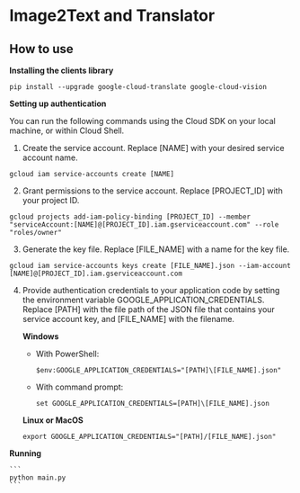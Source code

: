 # Image2Text and Translator
## How to use

**Installing the clients library**
```
pip install --upgrade google-cloud-translate google-cloud-vision
```

**Setting up authentication**

You can run the following commands using the Cloud SDK on your local machine, or within Cloud Shell.
1. Create the service account. Replace [NAME] with your desired service account name.
```
gcloud iam service-accounts create [NAME]
```
2. Grant permissions to the service account. Replace [PROJECT_ID] with your project ID.
```
gcloud projects add-iam-policy-binding [PROJECT_ID] --member "serviceAccount:[NAME]@[PROJECT_ID].iam.gserviceaccount.com" --role "roles/owner"
```
3. Generate the key file. Replace [FILE_NAME] with a name for the key file.
```
gcloud iam service-accounts keys create [FILE_NAME].json --iam-account [NAME]@[PROJECT_ID].iam.gserviceaccount.com
```
4. Provide authentication credentials to your application code by setting the environment variable GOOGLE_APPLICATION_CREDENTIALS. Replace [PATH] with the file path of the JSON file that contains your service account key, and [FILE_NAME] with the filename.

   **Windows**
   - With PowerShell:
     ```
     $env:GOOGLE_APPLICATION_CREDENTIALS="[PATH]\[FILE_NAME].json"
     ```
   - With command prompt:
     ```
     set GOOGLE_APPLICATION_CREDENTIALS=[PATH]\[FILE_NAME].json
     ```
   
   **Linux or MacOS**
     ```
     export GOOGLE_APPLICATION_CREDENTIALS="[PATH]/[FILE_NAME].json"
     ```   

**Running**

    ```
    python main.py
    ```
